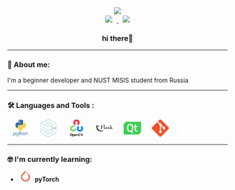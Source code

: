 <div id="header" align = "center">
 <img src="https://media.giphy.com/media/qEqiI3Oq7vBkoE236M/giphy.gif" width=200 hspace=10>
</div>

<div id="bages" align="center">
 <a href="https://t.me/jpnmma">
  <img src="https://simpleicons.org/icons/telegram.svg" width="30" hspace=10>
 </a>
 <a href="(https://vk.com/xxx_mctutejlb_xxx">
  <img src="https://simpleicons.org/icons/vk.svg" width="30" hspace=10>
 </a>
 </div>
 
### <p align="center"> hi there👋</p>

---

### 🌱 About me: 

   I'm a beginner developer and NUST MISIS student from Russia

---
  
 ### 🛠 Languages and Tools :
<div id="content" align="left">
  <img src="https://github.com/devicons/devicon/blob/master/icons/python/python-original-wordmark.svg" width="40" hspace=10/>
  <img src="https://github.com/devicons/devicon/blob/master/icons/cplusplus/cplusplus-line.svg" width="40" hspace=10/>
  <img src="https://github.com/devicons/devicon/blob/master/icons/opencv/opencv-original-wordmark.svg" width="40" hspace=10/>
  <img src="https://github.com/devicons/devicon/blob/master/icons/flask/flask-original-wordmark.svg" width="40" hspace=10/>
  <img src="https://github.com/devicons/devicon/blob/master/icons/qt/qt-original.svg" width="40" hspace=10/>
  <img src="https://github.com/devicons/devicon/blob/master/icons/git/git-original.svg" width="40" hspace=10/>
 </div>
 
---

### 🤓 I'm currently learning:
  * <img src="https://github.com/devicons/devicon/blob/master/icons/pytorch/pytorch-original.svg" width="25" hspace=5/>  <b>pyTorch</b> 
